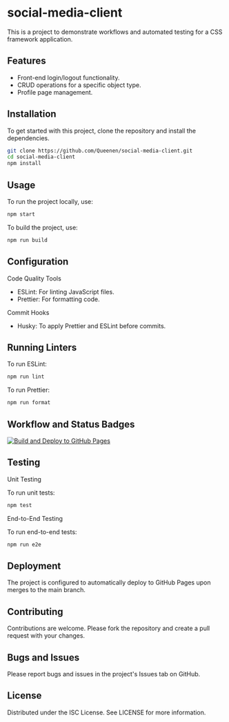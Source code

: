 # social-media-client

This is a project to demonstrate workflows and automated testing for a CSS framework application.

## Features

- Front-end login/logout functionality.
- CRUD operations for a specific object type.
- Profile page management.

## Installation

To get started with this project, clone the repository and install the dependencies.

```bash
git clone https://github.com/Queenen/social-media-client.git
cd social-media-client
npm install
```

## Usage

To run the project locally, use:

```bash
npm start
```

To build the project, use:

```bash
npm run build
```

## Configuration

Code Quality Tools

- ESLint: For linting JavaScript files.
- Prettier: For formatting code.

Commit Hooks

- Husky: To apply Prettier and ESLint before commits.

## Running Linters

To run ESLint:

```bash
npm run lint
```

To run Prettier:

```bash
npm run format
```

## Workflow and Status Badges

[![Build and Deploy to GitHub Pages](https://github.com/Queenen/social-media-client/actions/workflows/deploy.yml/badge.svg)](https://github.com/Queenen/social-media-client/actions/workflows/deploy.yml)

## Testing

Unit Testing

To run unit tests:

```bash
npm test
```

End-to-End Testing

To run end-to-end tests:

```bash
npm run e2e
```

## Deployment

The project is configured to automatically deploy to GitHub Pages upon merges to the main branch.

## Contributing

Contributions are welcome. Please fork the repository and create a pull request with your changes.

## Bugs and Issues

Please report bugs and issues in the project's Issues tab on GitHub.

## License

Distributed under the ISC License. See LICENSE for more information.
